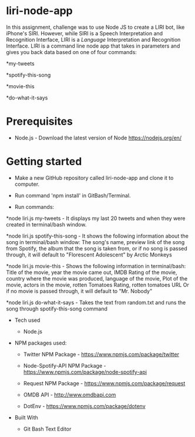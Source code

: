 # liri-node-app

In this assignment, challenge was to use Node JS to create a LIRI bot, like iPhone's SIRI. However, while SIRI is a Speech Interpretation and Recognition Interface, LIRI is a _Language_ Interpretation and Recognition Interface. LIRI is a command line node app that takes in parameters and gives you back data based on one of four commands:

*my-tweets

*spotify-this-song

*movie-this

*do-what-it-says

# Prerequisites
- Node.js - Download the latest version of Node https://nodejs.org/en/

# Getting started
- Make a new GitHub repository called liri-node-app and clone it to computer.
- Run command 'npm install' in GitBash/Terminal.

- Run commands: 

 *node liri.js my-tweets - It displays my last 20 tweets and when they were created in terminal/bash window.

 *node liri.js spotify-this-song <song name> - It shows the following information about the song in terminal/bash window: The song's name, preview link of the song from Spotify, the album that the song is taken from, or if no song is passed through, it will default to "Florescent Adolescent" by Arctic Monkeys

 *node liri.js movie-this <movie name> - Shows the following information in terminal/bash: Title of the movie, year the movie came out, IMDB Rating of the movie, country where the movie was produced, language of the movie, Plot of the movie, actors in the movie, rotten Tomatoes Rating, rotten tomatoes URL Or if no movie is passed through, it will default to "Mr. Nobody"

 *node liri.js do-what-it-says - Takes the text from random.txt and runs the song through   spotify-this-song command


 - Tech used
    - Node.js

- NPM packages used:    

    - Twitter NPM Package - https://www.npmjs.com/package/twitter

    - Node-Spotify-API NPM Package - https://www.npmjs.com/package/node-spotify-api

    - Request NPM Package - https://www.npmjs.com/package/request

    - OMDB API - http://www.omdbapi.com

    - DotEnv - https://www.npmjs.com/package/dotenv

- Built With
    - Git Bash Text Editor
